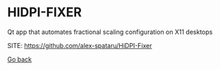 # HIDPI-FIXER
 
 Qt app that automates fractional scaling configuration
 on X11 desktops 
 
 SITE: https://github.com/alex-spataru/HiDPI-Fixer

 [Go back](https://portable-linux-apps.github.io/apps.html)
